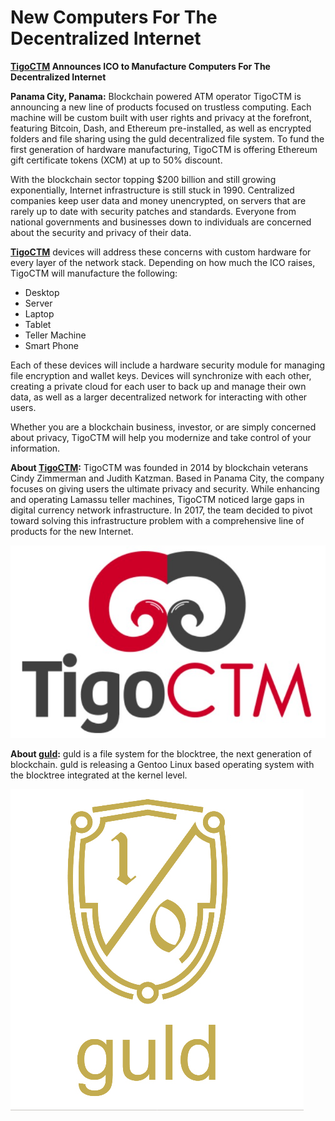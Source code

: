 New Computers For The Decentralized Internet
============
__[TigoCTM](https://tigoctm.com/) Announces ICO to Manufacture Computers For The Decentralized Internet__

**Panama City, Panama:** Blockchain powered ATM operator TigoCTM is announcing a new line of products focused on trustless computing. Each machine will be custom built with user rights and privacy at the forefront, featuring Bitcoin, Dash, and Ethereum pre-installed, as well as encrypted folders and file sharing using the guld decentralized file system. To fund the first generation of hardware manufacturing, TigoCTM is offering Ethereum gift certificate tokens (XCM) at up to 50% discount.

With the blockchain sector topping $200 billion and still growing exponentially, Internet infrastructure is still stuck in 1990. Centralized companies keep user data and money unencrypted, on servers that are rarely up to date with security patches and standards. Everyone from national governments and businesses down to individuals are concerned about the security and privacy of their data.

__[TigoCTM](https://tigoctm.com/)__ devices will address these concerns with custom hardware for every layer of the network stack. Depending on how much the ICO raises, TigoCTM will manufacture the following:
  
  * Desktop
  * Server
  * Laptop
  * Tablet
  * Teller Machine
  * Smart Phone
  
Each of these devices will include a hardware security module for managing file encryption and wallet keys. Devices will synchronize with each other, creating a private cloud for each user to back up and manage their own data, as well as a larger decentralized network for interacting with other users.

Whether you are a blockchain business, investor, or are simply concerned about privacy, TigoCTM will help you modernize and take control of your information.


**About __[TigoCTM](https://tigoctm.com/)__:** TigoCTM was founded in 2014 by blockchain veterans Cindy Zimmerman and Judith Katzman. Based in Panama City, the company focuses on giving users the ultimate privacy and security. While enhancing and operating Lamassu teller machines, TigoCTM noticed large gaps in digital currency network infrastructure. In 2017, the team decided to pivot toward solving this infrastructure problem with a comprehensive line of products for the new Internet.

![TigoCTMlogo](https://github.com/Alexstang/branding/blob/master/TigoCTMlogo.jpg)


**About [guld](http://guld.io/):** guld is a file system for the blocktree, the next generation of blockchain. guld is releasing a Gentoo Linux based operating system with the blocktree integrated at the kernel level.

![guldlogo](https://github.com/Alexstang/branding/blob/master/Guld%20Logo.png)
